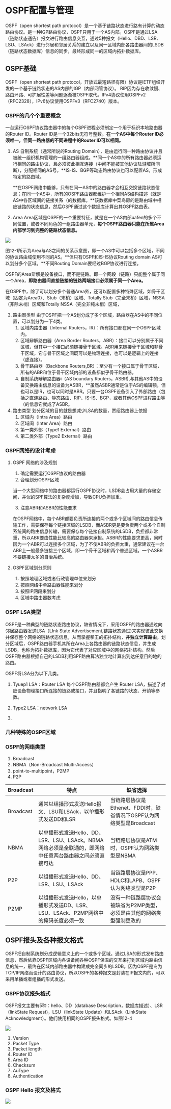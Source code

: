 # OSPF配置与管理
OSPF（open shortest path protocol）是一个基于链路状态进行路有计算的动态路由协议。是一种IGP路由协议，OSPF只用于一个AS内部。OSPF是通过LSA（链路状态通告）报文进行路由信息交互，通过5种报文（Hello、DBD、LSR、LSU、LSAck）进行邻居和邻居关系的建立以及同一区域内部各路由器间的LSDB（链路状态数据库）信息的同步，最终形成同一的区域内拓扑数据库。
## OSPF基础
OSPF（open shortest path protocol，开放式最短路径有限）协议是IETF组织开发的一个基于链路状态的AS内部的IGP（内部网管协议）。
RIP因为存在收敛慢、路由环路、可扩展性差等问题逐渐被OSPF取代。IPv4协议使用OSPFv2（RFC2328），IPv6协议使用OSPFv3（RFC2740）版本。
### OSPF的几个个重要概念
一台运行OSPF协议路由器中的每个OSPF进程必须制定一个用于标识本地路由器的Router ID。Router ID是一个32bits无符号整数。**在一个AS中每个Router ID必须唯一，但同一路由器的不同进程中的Router ID可以相同。**

1. AS 自制系统（通常所说的Routing Domain），是由运行同一种路由协议并且被统一组织机构管理的一组路由器组成。**同一个AS中的所有路由器必须运行相同的路由协议，且必须彼此相互连接（中间不能被其他协议陆游域所间断），分配相同的AS号。**IS-IS、BGP等动态路由协议也可以配置AS，形成特定的路由域。

    **在OSPF网络中能够，只有在同一AS中的路由器才会相互交换链路状态信息；在同一个AS中，所有的OSPF路由器都维护一个相同AS结构描述（就是AS中各区域间的链接关系（的数据库。**该数据库中菜鸟房的是路由域中相应链路的状态信息，然后OSPF通过这个数据库计算出其OSPF路由表。
2. Area
Area区域是OSPF的一个重要特征，就是在一个AS内部uafen的多个不同位置，或者不同角色的一组路由器单元，**每个OSPF路由器只能在所属Area内部学习到完整的链路状态信息。**

![](12-1.png)



图12-1所示为Area与AS之间的关系示意图，即一个AS中可以包括多个区域，不同的协议路由域使用不同的AS。**但只有OSPF和IS-IS协议Routing domain AS可以划分多个区域。**不同Routing Domain要经过BGP协议进行连接。

  OSPF的Area辩解是设备接口，而不是链路。即一个网段（链路）只能整个属于同一个Area，**即路由器间直接链接的链路两端接口必须属于同一个Area。**

  在OSPF中，除了可以划分多个普通Area外，还可以配置多种特殊区域，如骨干区域（固定为Area0）、Stub（末梢）区域、Totally Stub（完全末梢）区域，NSSA（非除末梢）区域和Totally NSSA（完全非纯末梢）区域，

3. 路由器类型
  由于OSPF把一个AS划分成了多个区域，路由器在AS中的不同位置，可以划分为一下4类。
    1. 区域内路由器（Internal Routers，IR）：所有接口都在同一个OSPF区域内。
    2. 区域辩解路由器（Area Border Routers，ABR）：接口可以分别属于不同区域，但其中一个接口必须链接骨干区域。ABR用来链接骨干区域和非骨干区域，它与骨干区域之间既可以是物理连接，也可以是逻辑上的连接（虚连接）。
    3. 骨干路由器（Backbone Routers,BR）：至少有一个接口属于骨干区域，所有的ABR和位于骨干区域内部的设备都似乎骨干路由器。
    4. 自制系统辩解路由器i（AS boundary Routers，ASBR),与其他AS中的设备交换路由信息的设备为ASBR，**虽然ASBR通常是位于AS的编辑额，但也可以是IR，也可以同时是ABR。只要一台OSPF设备引入了外部路由（包括之直连路由、静态路由、RIP、IS-IS、BGP，或者其他OSPF进程路由等（的信息它就成了ASBR。
4. 路由类型
划分区域的目的就是想减少LSA的数量，贾绍路由器上依据
   1. 区域内（Intra Area）路由
   2. 区域间（Inter Area）路由
   3. 第一类外部（Type1 External）路由
   4. 第二类外部（Type2 External）路由

### OSPF网络的设计考虑
1. OSPF 网络的涉及规划
    1. 确定需要运行OSPF协议的路由器
    2. 合理划分OSPF区域

    当一个大型网络中的路由器都运行OSPF协议时，LSDB会占用大量的存储空间，并似的SPF算法的复杂度增加，导致CPU负担加重。

    3. 注意ABR和ASBR的性能要求
    
    在OSPF网络中，每个ABR都要负责所连接的两个或多个区域间的路由信息传输工作，需要保存每个链接区域的LSDB，而ASBR更是要负责两个或多个自制系统间的路由信息传输，需要保存每个链接自制系统的LSDB，负担都非常重，所以ABR要由性能比较高的路由器来承担。ASBR的性能要求更高，同时因为一个ABR可以连接多个区域，为了不使ABR的负担太重，通常建议在一台ABR上一般最多链接三个区域，即一个骨干区域和两个普通区域。一个ASBR不要链接太多的自治系统。

2. OSPF区域划分原则 
    1. 按照地理区域或者行政管理单位来划分
    2. 按照网络中单路由器性能来划分
    3. 按照IP网段来划分
    4. 区域中路由器数考虑

### OSPF LSA类型

OSPF是一种典型的链路状态路由协议，缺省情况下，采用OSPF的路由器通过向邻居路由器发送LSA（LInk State Advertisement,链路状态通过)来实现彼此交换并保存整个网络的链路状态信息，从而掌握拳王的拓扑结构，**并独立计算路由**。划分区域后，OSPF路由器手机其所在Area上各路由器的链路状态信息，并生成LSDB，也称为拓扑数据库，因为它代表了对应区域中的网络拓扑结构。然后OSPF路由器根据自己的LSDB利用SPF路由算法独立地计算出到达任意目的地的路由。

OSPF将LSA分为以下几类。

1. Tyuep1 LSA：Router LSA
    每个OSPF路由器都会产生 Router LSA，描述了对应设备物理接口所连接的链路或接口，并且指明了各链路的状态、开销等参数。

2. Type2 LSA：network LSA
3. 

### 几种特殊的OSPF区域

### OSPF的网络类型

1. Broadcast
2. NBMA（Non-Broadcast Multi-Access）
3. point-to-multipoint，P2MP
4. P2P

| Broadcast | 特点 | 缺省选择 |
| -- | -- | -- |
| Broadcast | 通常以组播形式发送Hello报文、LSU和LSAck，以单播形式发送DD和LSR | 当链路层协议是Ethenet、FDDI时，缺省情况下OSPF认为网络类型是Broadcast |
| NBMA | 以单播形式发送Hello、DD、LSR、LSU、LSAck。NBMA网络必须是全联通的，即网络中任意两台路由器之间必须直接可达 | 当链路层协议是ATM时，OSPF认为网路类型是NBMA |
| P2P | 以组播形式发送Hello、DD、LSR、LSU、LSAck | 当链路层协议是PPP、HDLC和LAPB、OSPF认为网络类型是P2P |
| P2MP | 以组播形式发送Hello，以单播形式发送DD、LSR、LSU、LSAck、P2MP网络中的掩码长度必须一致 | 没有一种链路层协议会被缺省为P2MP类型，必须是由其他的网络类型强制更改的 |



## OSPF报头及各种报文格式

OSPF把自制系统划分成逻辑意义上的一个或多个区域。通过LSA的形式发布路由信息，然后依靠OSPF区域内各设备间各种OSPF保温的交互来打到区域内路由信息的统一，最终在区域内部路由器中构建成完全同步的LSDB。因为OSPF是专为TCP/IP网络而设计的路由协议，所以OSPF的各种报文是封装在IP报文内的，可以采用单播或者组播的形式发送。

### OSPF协议报头格式
OSPF报文主要有5种：hello、DD（database Description，数据库描述）、LSR（linkState Request)，LSU（linkState Update）和LSAck（LinkState Acknowledgment）。他们使用相同的OSPF报头格式。如图12-4

![](12-4.png)

1. Version
2. Packet Type
3. Packet length
4. Router ID
5. Area ID
6. Checksum
7. AuType
8. Authentication


### OSPF Hello 报文及格式

![](12-5.png)





